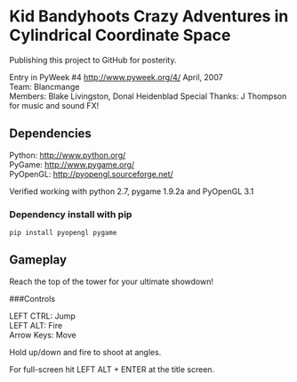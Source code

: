 Kid Bandyhoots Crazy Adventures in Cylindrical Coordinate Space
===
Publishing this project to GitHub for posterity.

Entry in PyWeek #4  <http://www.pyweek.org/4/> April, 2007  
Team: Blancmange  
Members: Blake Livingston, Donal Heidenblad
Special Thanks: J Thompson for music and sound FX!

Dependencies
---
  Python:     		 <http://www.python.org/>  
  PyGame:    		 <http://www.pygame.org/>  
  PyOpenGL:   		 <http://pyopengl.sourceforge.net/>

Verified working with python 2.7, pygame 1.9.2a and PyOpenGL 3.1

### Dependency install with pip

	pip install pyopengl pygame

Gameplay
---

Reach the top of the tower for your ultimate showdown!

###Controls

LEFT CTRL: Jump  
LEFT ALT:  Fire  
Arrow Keys: Move 

Hold up/down and fire to shoot at angles.

For full-screen hit LEFT ALT + ENTER at the title screen.

